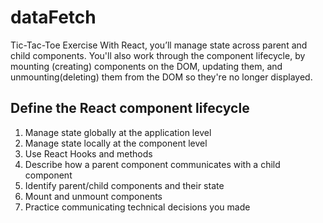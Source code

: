 # dataFetch

Tic-Tac-Toe Exercise With React, you’ll manage state across parent and child components. You'll also work through the component lifecycle, by mounting (creating) components on the DOM, updating them, and unmounting(deleting) them from the DOM so they're no longer displayed.

## Define the React component lifecycle

1. Manage state globally at the application level
2. Manage state locally at the component level
3. Use React Hooks and methods
4. Describe how a parent component communicates with a child component
5. Identify parent/child components and their state
6. Mount and unmount components
7. Practice communicating technical decisions you made
